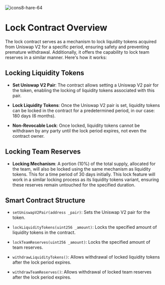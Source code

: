 
![icons8-hare-64](https://github.com/Amamitoken/V2-ReservesLocker/assets/162604718/b0c9c7dc-7561-44df-aad6-22ac59203e50)

# Lock Contract Overview

The lock contract serves as a mechanism to lock liquidity tokens acquired from Uniswap V2 for a specific period, ensuring safety and preventing premature withdrawal. Additionally, it offers the capability to lock team reserves in a similar manner. Here's how it works:

## Locking Liquidity Tokens

- **Set Uniswap V2 Pair**: The contract allows setting a Uniswap V2 pair for the token, enabling the locking of liquidity tokens associated with this pair.

- **Lock Liquidity Tokens**: Once the Uniswap V2 pair is set, liquidity tokens can be locked in the contract for a predetermined period, in our case: 180 days (6 months).

- **Non-Revocable Lock**: Once locked, liquidity tokens cannot be withdrawn by any party until the lock period expires, not even the contract owner.

## Locking Team Reserves

- **Locking Mechanism**: A portion (10%) of the total supply, allocated for the team, will also be locked using the same mechanism as liquidity tokens. This for a time period of 30 days initially. This lock feature will work in a similar locking process as its liquidity tokens variant, ensuring these reserves remain untouched for the specified duration.

## Smart Contract Structure

- `setUniswapV2Pair(address _pair)`: Sets the Uniswap V2 pair for the token.
  
- `lockLiquidityTokens(uint256 _amount)`: Locks the specified amount of liquidity tokens in the contract.
  
- `lockTeamReserves(uint256 _amount)`: Locks the specified amount of team reserves.
  
- `withdrawLiquidityTokens()`: Allows withdrawal of locked liquidity tokens after the lock period expires.
  
- `withdrawTeamReserves()`: Allows withdrawal of locked team reserves after the lock period expires.

